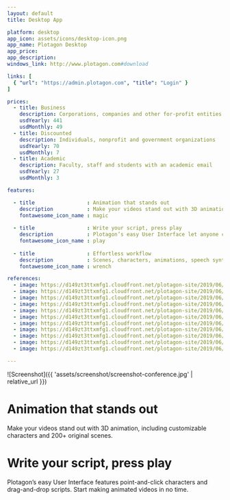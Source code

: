 ```yaml
---
layout: default
title: Desktop App

platform: desktop
app_icon: assets/icons/desktop-icon.png
app_name: Plotagon Desktop
app_price: 
app_description:
windows_link: http://www.plotagon.com#download

links: [
  { "url": "https://admin.plotagon.com", "title": "Login" }
]

prices:
  - title: Business
    description: Corporations, companies and other for-profit entities
    usdYearly: 441
    usdMonthly: 49
  - title: Discounted
    description: Individuals, nonprofit and government organizations
    usdYearly: 70
    usdMonthly: 7
  - title: Academic
    description: Faculty, staff and students with an academic email
    usdYearly: 27
    usdMonthly: 3

features:

  - title                 : Animation that stands out
    description           : Make your videos stand out with 3D animation, customizable characters and 200+ original scenes
    fontawesome_icon_name : magic
    
  - title                 : Write your script, press play
    description           : Plotagon’s easy User Interface let anyone create animated videos in no time
    fontawesome_icon_name : play
    
  - title                 : Effortless workflow
    description           : Scenes, characters, animations, speech synthesis. Plotagon has every tool you need.
    fontawesome_icon_name : wrench

references:
  - image: https://d149zt3ttxmfg1.cloudfront.net/plotagon-site/2019/06/amex-200x150.jpg
  - image: https://d149zt3ttxmfg1.cloudfront.net/plotagon-site/2019/06/Berlin-School-200x150.jpg
  - image: https://d149zt3ttxmfg1.cloudfront.net/plotagon-site/2019/06/edison-200x150.jpg
  - image: https://d149zt3ttxmfg1.cloudfront.net/plotagon-site/2019/06/hk-airlines-200x150.jpg
  - image: https://d149zt3ttxmfg1.cloudfront.net/plotagon-site/2019/06/india-times-200x150.jpg
  - image: https://d149zt3ttxmfg1.cloudfront.net/plotagon-site/2019/06/kaiser-permanente-200x150.jpg
  - image: https://d149zt3ttxmfg1.cloudfront.net/plotagon-site/2019/06/NYIT-200x150.jpg
  - image: https://d149zt3ttxmfg1.cloudfront.net/plotagon-site/2019/06/pfizer-200x150.jpg
  - image: https://d149zt3ttxmfg1.cloudfront.net/plotagon-site/2019/06/rogers-200x150.jpg
  - image: https://d149zt3ttxmfg1.cloudfront.net/plotagon-site/2019/06/teva200x150.jpg
  - image: https://d149zt3ttxmfg1.cloudfront.net/plotagon-site/2019/06/western-sydney-200x150.jpg

---
```


![Screenshot]({{ 'assets/screenshot/screenshot-conference.jpg' | relative_url }})

# Animation that stands out

Make your videos stand out with 3D animation, including customizable characters and 200+ original scenes.

# Write your script, press play

Plotagon’s easy User Interface features point-and-click characters and drag-and-drop scripts. Start making animated videos in no time.
